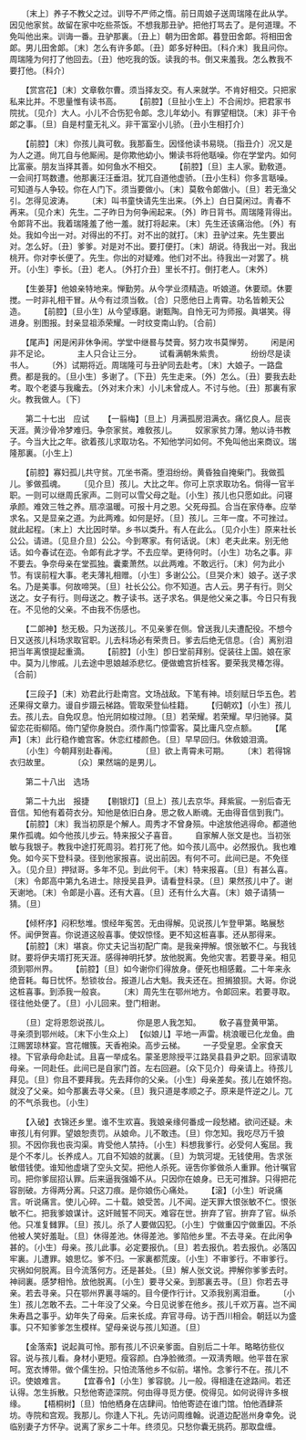 <!-- { "loadSidebar": true } -->
　　〔末上〕养子不教父之过。训导不严师之惰。前日周娘子送周瑞隆在此从学。因见他家贫。故留在家中吃些茶饭。不想我那丑驴。把他打骂去了。是何道理。不免叫他出来。训诲一番。丑驴那裏。〔丑上〕朝为田舍郞。暮登田舍郞。将相田舍郞。男儿田舍郞。〔末〕怎么有许多郞。〔丑〕郞多好种田。〔科介末〕我且问你。周瑞隆为何打了他回去。〔丑〕他吃我的饭。读我的书。倒又来羞我。怎么教我不要打他。〔科介〕 

　　【赏宫花】〔末〕文章敎尔曹。须当择友交。有人来就学。不肯好相交。只把家私来比并。不思量惟有读书高。 
　　【前腔】〔旦扯小生上〕不合闹炒。把君家书院扰。〔见介〕大人。小儿不合伤犯令郞。念儿年幼小。有罪望相饶。〔末〕非干令郞之事。〔旦〕自是村童无礼义。非干富室小儿骄。〔丑小生相打介〕 

　　【前腔】〔末〕你孩儿眞可敎。我那畜生。因怪他读书易晓。〔指丑介〕况又是为人之道。尙兀自与他厮闹。是你欺他幼小。懒读书将他聒噪。你在学堂内。如何比富豪。朋友当择其善。如何鱼水不相交。 
　　【前腔】〔旦〕主人家。勤敎道。一会间打骂数遭。他那裏汪汪垂泪。犹兀自道他虚骄。〔丑小生科〕你多言聒噪。可知道与人争较。你在人门下。须当要做小。〔末〕莫敎令郞做小。〔旦〕若无渔父引。怎得见波涛。 
　　〔末〕叫书童快请先生出来。〔外上〕白日莫闲过。靑春不再来。〔见介末〕先生。二子昨日为何争闹起来。〔外〕昨日背书。周瑞隆背得出。令郞背不出。我着瑞隆羞了他一羞。就打将起来。〔末〕先生还该痛治他。〔外〕有处。我如今出一对。对得出的不打。对不出的就打。〔末〕丑驴过来。先生要出对。怎么好。〔丑〕爹爹。对是对不出。要打便打。〔末〕胡说。待我出一对。我出桃开。你对李长便了。先生。你出的对疑难。他们对不出。待我出一对罢了。桃开。〔小生〕李长。〔丑〕老人。〔外打介丑〕里长不打。倒打老人。〔末外〕 

　　【生姜芽】他娘亲特地来。惮勤劳。从今学业须精造。听娘道。休要顽。休要搅。一时非礼相干冒。从今有过须当敎。〔合〕只愿他日上靑霄。功名皆赖天公造。 
　　【前腔】〔旦小生〕从今望琢磨。谢甄陶。自怜无可为师报。眞堪笑。得进身。别图报。封亲显祖添荣耀。一时纹变南山豹。〔合前〕 

　　【尾声】闲是闲非休争闹。学堂中继晷与焚膏。努力攻书莫惮劳。 
　　闲是闲非不足论。　　　　主人只合让三分。 
　　试看满朝朱紫贵。　　　　纷纷尽是读书人。 
　　〔外〕试期将近。周瑞隆可与丑驴同去赴考。〔末〕大娘子。一路盘费。都是我的。〔旦小生〕多谢了。〔下丑〕先生走来。〔外〕怎么。〔丑〕要我去赴考。取个老婆与我纔去。〔外对末介末〕小儿未曾成人。不讨与他。〔丑〕那裏有家火。教我做人。〔下〕 

　　第二十七出　应试 
　　【一翦梅】〔旦上〕月满孤房泪满衣。痛忆良人。屈丧天涯。黄沙骨冷梦难归。争奈家贫。难敎孩儿。 
　　奴家家贫力薄。勉以诗书教子。今当大比之年。欲着孩儿求取功名。不知他学问如何。不免叫他出来商议。瑞隆那裏。〔小生上〕 

　　【前腔】寡妇孤儿共守贫。兀坐书斋。堕泪纷纷。黄昏独自掩柴门。我做孤儿。爹做孤魂。 
　　〔见介旦〕孩儿。大比之年。你可上京求取功名。倘得一官半职。一则可以继周氏家声。二则可以雪父母之耻。〔小生〕孩儿也只愿如此。问寝承颜。难效三牲之养。扇凉温暖。可报十月之恩。父死母孤。合当在家侍奉。应举求名。又是显亲之道。为此两难。如何是好。〔旦〕孩儿。三年一度。不可挫过。就此起程。〔末上〕大比因时举。乡书以类升。有人在此么。〔见介小生〕原来社长公公。请进。〔见旦介旦〕公公。今到寒家。有何话说。〔末〕老夫此来。别无他话。如今春试在迩。令郞有此才学。不去应举。更待何时。〔小生〕功名之事。非不要去。争奈母亲在堂孤独。囊橐萧然。以此两难。不敢远行。〔末〕何为此小节。有误前程大事。老夫薄礼相赠。〔小生〕多谢公公。〔旦哭介末〕娘子。送子求名。乃是美事。何故啼哭。〔旦〕社长公公。你不知道。古人云。男子有行。则父送之。女子有行。则母送之。教子读书。送子求名。俱是他父亲之事。今日只有我在。不见他的父亲。不由我不伤感也。 

　　【二郞神】愁无极。只为送孩儿。不见亲爹在侧。曾送我儿夫遭配役。不想今日又送孩儿科场求取官职。儿去科场必有荣贵日。爹去后绝无信息。〔合〕离别泪把当年离恨提起重滴。 
　　【前腔】〔小生〕卽日堂前拜别。促装往上国。娘在家中。莫为儿惨戚。儿去途中思娘越添悲忆。便做蟾宫折桂客。要荣我灵椿怎得。〔合前〕 

　　【三段子】〔末〕劝君此行赴南宫。文场战敌。下笔有神。顷刻赋日华五色。若还果得文章力。谩自步蹑云梯路。管取荣登仙桂籍。 
　　【归朝欢】〔小生〕孩儿去。孩儿去。自免叹息。怕光阴如梭过隙。〔旦〕若荣耀。若荣耀。早归驰驿。莫留恋花街柳陌。倚门望你身脱白。须作禹门惊雷客。莫比庸凡空点额。 
　　【尾声】〔末〕此行稳作蟾宫客。休恋红楼颜色。〔旦〕早早回归。休敎娘泪滴。 
　　〔小生〕今朝拜别赴春闱。　　　　〔旦〕欲上靑霄未可期。 
　　〔末〕若得锦衣归故里。　　　　〔众〕果然端的是男儿。 

　　第二十八出　选场 

　　第二十九出　报捷 
　　【剔银灯】〔旦上〕孩儿去京华。拜紫宸。一别后杳无音信。知他有着荷衣分。知他是依旧白身。思之敎人断魂。无由得音信到我门。 
　　【前腔】〔末〕我当初原是个解人。周秀才不曾身殒。中途放他逃得命。都道他果作孤魂。如今他孩儿步云。特来报父子喜音。 
　　自家解人张文是也。当初张敏与我银子。教我中途打死周羽。若打死了他。如今孩儿高中。必然报仇。我也难免。如今买下登科录。径到他家报喜。说出前因。有何不可。此间已是。不免径入。〔见介旦〕押狱哥。多年不见。到此何干。〔末〕特来报喜。〔旦〕有甚么喜。〔末〕令郞高中第九名进士。除授吴县尹。请看登科录。〔旦〕果然孩儿中了。谢天谢地。〔末〕令郞是小喜。还有大喜。〔旦〕还有什么大喜。〔末〕娘子请猜一猜。〔旦〕 

　　【倾杯序】闷积愁堆。恨经年寃苦。无由得解。见说孩儿乍登甲第。略展愁怀。闻伊贺喜。你说道这般喜事。使奴惊怪。更不知这桩喜事。还从那得来。 
　　【前腔】〔末〕堪哀。你丈夫记当初配广南。是我亲押解。恨张敏不仁。与我钱财。要将伊夫壻打死天涯。感得神明托梦。放他脱离。免他灾害。若要寻亲。相见须到鄂州界。 
　　【前腔】〔旦〕如今谢你们得放身。便死也相感戴。二十年来永绝音耗。每日忧怀。愁锁妆台。报道儿占大魁。我夫还在。担搁狼狈。大哥。你说这桩喜事。到添我一般哀。 
　　〔末〕周先生在鄂州地方。令郞回来。若要寻取。径往他处便了。〔旦〕小儿回来。登门相谢。 

　　〔旦〕定将恩怨说孩儿。　　　　你是恩人我怎知。 
　　敎子喜登黄甲第。　　　　寻亲须到鄂州岐。〔末下小生众上〕 【似娘儿】平地一声雷。桃浪暖已化龙鱼。曲江赐罢琼林宴。宫花帽簇。天香袍染。高步云梯。 
　　一子受皇恩。全家食天禄。下官承母命赴试。且喜一举成名。蒙圣恩除授平江路吴县县尹之职。回家请取母亲。一同赴任。此间已是自家门首。左右回避。〔众下见介〕母亲请上。待孩儿拜见。〔旦〕你且不要拜我。先去拜你的父亲。〔小生〕母亲差矣。孩儿在娘怀抱。就没了父亲。如今那裏去寻父亲。〔旦〕我只道是孝顺之子。原来是忤逆之儿。兀的不气杀我也。〔小生〕 

　　【入破】衣锦还乡里。谁不生欢喜。我娘亲缘何番成一段愁緖。欲问还疑。未审孩儿有何罪。望娘恕责罚。从娘命。儿不敢违。〔旦〕你怎知。我吃尽万千狼狈。不因你我也丧沟渠。肯受他人禁持。〔小生〕料想我爹行。必受何人寃屈。我是个不孝儿。长养成人。兀自不知娘的就裏。〔旦〕为筑河堤。无钱使用。吿求张敏借钱使。谁知他虚塡了空头文契。把他人杀死。诬吿你爹做杀人重罪。他计嘱官司。把你爹屈招认罪。后来逼我强婚不从。只因你在娘身。已无可推辞。只得把花容剖破。方得两分离。只这刀痕。是你娘伤心痛处。 
　　【滚】〔小生〕听说痛言。听说痛言。使儿心碎。二十载。娘受苦。儿不闻。逆天罪大恨张敏不仁。恨张敏不仁。把我爹娘谋计。这奸贼誓不同天。难容在世。拚弃了官。拚弃了官。纵杀他。只准复雠罪。〔旦〕孩儿。杀了人要做囚犯。〔小生〕宁做重囚宁做重囚。不杀他被人笑好羞耻。〔旦〕休得差池。休得差池。爹陷他乡里。不去寻亲。在此闲争甚的。〔小生〕母亲。孩儿此事。必定要报仇。〔旦〕若去报仇。若去报仇。必落囚牢裏。儿遭罪。娘思忆。爹不归。一家裏都荒废。〔小生〕不审爹行。不审爹行。灾祸如何脱离。目今流落何方。还是甚处。〔旦〕解人张文说。押解你爹爹去时。神祠裏。感梦相怜。放他脱离。〔小生〕要寻父亲。到那裏去寻。〔旦〕你若去寻亲。若去寻亲。只在鄂州界裏寻端的。目今便作行计。又添我别离泪垂。 
　　〔小生〕孩儿怎敢不去。二十年没了父亲。今日见说爹在他乡。孩儿千欢万喜。岂不闻朱寿昌之事乎。幼年失了母亲。后来长成。弃官寻母。访于西川相会。朝廷以为盛事。只不知爹爹怎生模样。望母亲说与孩儿知道。〔旦〕 

　　【金落索】说起眞可怜。那有孩儿不识亲爹面。自别后二十年。略略彷些仪容。说与孩儿看。身材小更短。瘦容颜。白净脸微须。一双淸秀眼。他平昔在家呵。宽衣博带。做个儒生扮。只怕流落他乡不似前。堪怜。念爹行不在。孩儿不识。使娘难言。 
　　【宜春令】〔小生〕爹容貌。儿一般。得相逢在途路间。若还认得。怎生拆散。只愁他寄迹深院。何由得寻觅方便。傥得见。如何说得许多根缘。 
　　【梧桐树】〔旦〕怕他栖身在店肆间。怕他寄迹在谁门馆。怕他酒肆茶坊。寺院和宫观。我那儿。你逢人下礼。先访问周维翰。说道边配邕州身幸免。说临别妻子方怀孕。说离了家乡二十年。终须见。只愁你囊无挑药。那取盘缠。 
